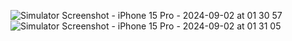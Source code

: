 ![Simulator Screenshot - iPhone 15 Pro - 2024-09-02 at 01 30 57](https://github.com/user-attachments/assets/f2befb56-7bb0-4480-ae89-782b6a74a23f)
![Simulator Screenshot - iPhone 15 Pro - 2024-09-02 at 01 31 05](https://github.com/user-attachments/assets/edf95282-4b80-4785-9234-dff36bd89e16)
